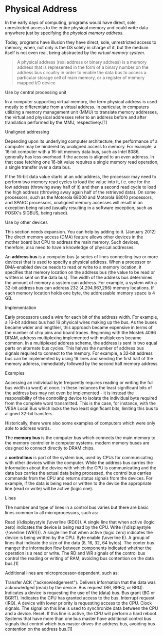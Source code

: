 # Physical Address


In the early days of computing, programs would have direct, sole, unrestricted access to the entire physical memory and could write data anywhere just by specifying the _physical memory address_.

Today, programs have illusion they have direct, sole, unrestricted access to memory, when, not only is the OS solely in charge of it, but the medium itself is not even real, being abstracted by the _virtual memory system_.

> A physical address (real address or binary address) is a memory address that is represented in the form of a binary number on the address bus circuitry in order to enable the data bus to access a particular storage cell of main memory, or a register of memory mapped I/O device.

Use by central processing unit

In a computer supporting virtual memory, the term physical address is used mostly to differentiate from a virtual address. In particular, in computers utilizing a memory management unit (MMU) to translate memory addresses, the virtual and physical addresses refer to an address before and after translation performed by the MMU, respectively.[1]

Unaligned addressing

Depending upon its underlying computer architecture, the performance of a computer may be hindered by unaligned access to memory. For example, a 16-bit computer with a 16-bit memory data bus, such as Intel 8086, generally has less overhead if the access is aligned to an even address. In that case fetching one 16-bit value requires a single memory read operation, a single transfer over a data bus.

If the 16-bit data value starts at an odd address, the processor may need to perform two memory read cycles to load the value into it, i.e. one for the low address (throwing away half of it) and then a second read cycle to load the high address (throwing away again half of the retrieved data). On some processors, such as the Motorola 68000 and Motorola 68010 processors, and SPARC processors, unaligned memory accesses will result in an exception being raised (usually resulting in a software exception, such as POSIX's SIGBUS, being raised).

Use by other devices

This section needs expansion. You can help by adding to it. (January 2012)
The direct memory access (DMA) feature allows other devices in the mother board but CPU to address the main memory. Such devices, therefore, also need to have a knowledge of physical addresses.



An __address bus__ is a computer bus (a series of lines connecting two or more devices) that is used to specify a physical address. When a processor or DMA-enabled device needs to read or write to a memory location, it specifies that memory location on the address bus (the value to be read or written is sent on the data bus). The width of the address bus determines the amount of memory a system can address. For example, a system with a 32-bit address bus can address 232 (4,294,967,296) memory locations. If each memory location holds one byte, the addressable memory space is 4 GB.

Implementation

Early processors used a wire for each bit of the address width. For example, a 16-bit address bus had 16 physical wires making up the bus. As the buses became wider and lengthier, this approach became expensive in terms of the number of chip pins and board traces. Beginning with the Mostek 4096 DRAM, address multiplexing implemented with multiplexers became common. In a multiplexed address scheme, the address is sent in two equal parts on alternate bus cycles. This halves the number of address bus signals required to connect to the memory. For example, a 32-bit address bus can be implemented by using 16 lines and sending the first half of the memory address, immediately followed by the second half memory address

Examples

Accessing an individual byte frequently requires reading or writing the full bus width (a word) at once. In these instances the least significant bits of the address bus may not even be implemented - it is instead the responsibility of the controlling device to isolate the individual byte required from the complete word transmitted. This is the case, for instance, with the VESA Local Bus which lacks the two least significant bits, limiting this bus to aligned 32-bit transfers.

Historically, there were also some examples of computers which were only able to address words.

The __memory bus__ is the computer bus which connects the main memory to the memory controller in computer systems. modern memory buses are designed to connect directly to DRAM chips.


a __control bus__ is part of the system bus, used by CPUs for communicating with other devices within the computer. While the address bus carries the information about the device with which the CPU is communicating and the data bus carries the actual data being processed, the control bus carries commands from the CPU and returns status signals from the devices. For example, if the data is being read or written to the device the appropriate line (read or write) will be active (logic one).

Lines

The number and type of lines in a control bus varies but there are basic lines common to all microprocessors, such as:

Read ({\displaystyle {\overline {RD))}). A single line that when active (logic zero) indicates the device is being read by the CPU.
Write ({\displaystyle {\overline {WR))}). A single line that when active (logic zero) indicates the device is being written by the CPU.
Byte enable (\overline E). A group of lines that indicate the size of the data (8, 16, 32, 64 bytes).
The conter bus manger the information flow between components indicated whether the operation is a read or write.
The RD and WR signals of the control bus control the reading or writing of RAM, avoiding bus contention on the data bus.[1]

Additional lines are microprocessor-dependent, such as:

Transfer ACK ("acknowledgement"). Delivers information that the data was acknowledged (read) by the device.
Bus request (BR, BREQ, or BRQ). Indicates a device is requesting the use of the (data) bus.
Bus grant (BG or BGRT). Indicates the CPU has granted access to the bus.
Interrupt request (IRQ). A device with lower priority is requesting access to the CPU.
Clock signals. The signal on this line is used to synchronize data between the CPU and a device.
Reset. If this line is active, the CPU will perform a hard reboot.
Systems that have more than one bus master have additional control bus signals that control which bus master drives the address bus, avoiding bus contention on the address bus.[1]


